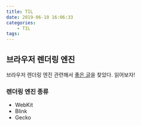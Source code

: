 ```yaml
---
title: TIL
date: 2019-06-10 16:06:33
categories:
    - TIL
tags:
---
```


## 브라우저 렌더링 엔진

브라우저 렌더링 엔진 관련해서 [좋은 글](https://12bme.tistory.com/208)을 찾았다. 읽어보자!

### 렌더링 엔진 종류
-   WebKit
-   Blink
-   Gecko
